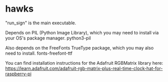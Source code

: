 # hawks

"run_sign" is the main executable.

Depends on PIL (Python Image Library), which you may need to install via your OS's package manager.  python3-pil 

Also depends on the FreeFonts TrueType package, which you may also need to install.  fonts-freefont-ttf 

You can find installation instructions for the Adafruit RGBMatrix library here:  https://learn.adafruit.com/adafruit-rgb-matrix-plus-real-time-clock-hat-for-raspberry-pi
